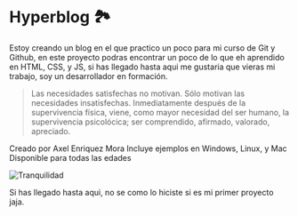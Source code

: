 # Hyperblog :national_park:
Estoy creando un blog en el que practico un poco para mi curso de Git y Github, en este proyecto podras encontrar un poco de lo que eh aprendido en HTML, CSS, y JS, si has llegado hasta aqui me gustaria que vieras mi trabajo, soy un desarrollador en formación.
>Las necesidades satisfechas no motivan. Sólo motivan las necesidades insatisfechas. Inmediatamente después de la supervivencia física, viene, como mayor necesidad del ser humano, la supervivencia psicolócica; ser comprendido, afirmado, valorado, apreciado.

Creado por Axel Enriquez Mora
Incluye ejemplos en Windows, Linux, y Mac
Disponible para todas las edades

![Tranquilidad](https://images.pexels.com/photos/207385/pexels-photo-207385.jpeg?auto=compress&cs=tinysrgb&w=1260&h=750&dpr=1 "Tranquilidad")

Si has llegado hasta aqui, no se como lo hiciste si es mi primer proyecto jaja.